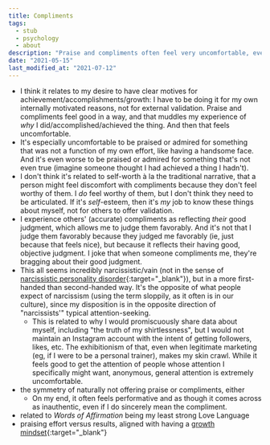 ```yaml
---
title: Compliments
tags:
  - stub
  - psychology
  - about
description: "Praise and compliments often feel very uncomfortable, even though it simultaneously feels good to be acknowledged."
date: "2021-05-15"
last_modified_at: "2021-07-12"
---
```


* I think it relates to my desire to have clear motives for achievement/accomplishments/growth: I have to be doing it for my own internally motivated reasons, not for external validation. Praise and compliments feel good in a way, and that muddles my experience of _why_ I did/accomplished/achieved the thing. And then that feels uncomfortable.
* It's especially uncomfortable to be praised or admired for something that was not a function of my own effort, like having a handsome face. And it's even worse to be praised or admired for something that's not even true (imagine someone thought I had achieved a thing I hadn't).
* I don't think it's related to self-worth à la the traditional narrative, that a person might feel discomfort with compliments because they don't feel worthy of them. I _do_ feel worthy of them, but I don't think they need to be articulated. If it's _self_-esteem, then it's _my_ job to know these things about myself, not for others to offer validation.
* I experience others' (accurate) compliments as reflecting _their_ good judgment, which allows me to judge them favorably. And it's not that I judge them favorably because they judged me favorably (ie, just because that feels nice), but because it reflects their having good, objective judgment. I joke that when someone compliments me, they're bragging about their good judgment.
* This all seems incredibly narcissistic/vain (not in the sense of [narcissistic personality disorder](https://en.wikipedia.org/wiki/Narcissistic_personality_disorder){:target="&lowbar;blank"}), but in a more first-handed than second-handed way. It's the opposite of what people expect of narcissism (using the term sloppily, as it often is in our culture), since my disposition is in the opposite direction of "narcissists'" typical attention-seeking.
  * This is related to why I would promiscuously share data about myself, including "the truth of my shirtlessness", but I would not maintain an Instagram account with the intent of getting followers, likes, etc. The exhibitionism of that, even when legitimate marketing (eg, if I were to be a personal trainer), makes my skin crawl. While it feels good to get the attention of people whose attention I specifically might want, anonymous, general attention is extremely uncomfortable.
* the symmetry of naturally not offering praise or compliments, either
  * On my end, it often feels performative and as though it comes across as inauthentic, even if I do sincerely mean the compliment.
* related to _Words of Affirmation_ being my least strong Love Language
* praising effort versus results, aligned with having a [growth mindset](https://en.wikipedia.org/wiki/Mindset#Fixed_and_growth_mindset){:target="&lowbar;blank"}

